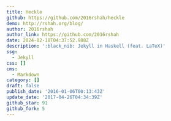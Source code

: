 ```yaml
---
title: Heckle
github: https://github.com/2016rshah/heckle
demo: http://rshah.org/blog/
author: 2016rshah
author_link: https://github.com/2016rshah
date: 2024-02-18T04:37:52.988Z
description: ':black_nib: Jekyll in Haskell (feat. LaTeX)'
ssg:
  - Jekyll
css: []
cms:
  - Markdown
category: []
draft: false
publish_date: '2016-01-06T00:13:43Z'
update_date: '2017-04-26T04:34:39Z'
github_star: 91
github_fork: 5
---
```

